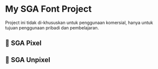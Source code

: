 # My SGA Font Project

Project ini tidak di-khususkan untuk penggunaan komersial, hanya untuk tujuan penggunaan pribadi dan pembelajaran.

## 📂 SGA Pixel
<link rel="stylesheet" href="https://github.com/kry137/sga/blob/ab4eaf9e13d1f9fa184242a6bf8905b24f0dfb06/sga.css">

## 📂 SGA Unpixel
<link rel="stylesheet" href="https://github.com/kry137/sga/blob/ab4eaf9e13d1f9fa184242a6bf8905b24f0dfb06/sga-unpixelated.css">

